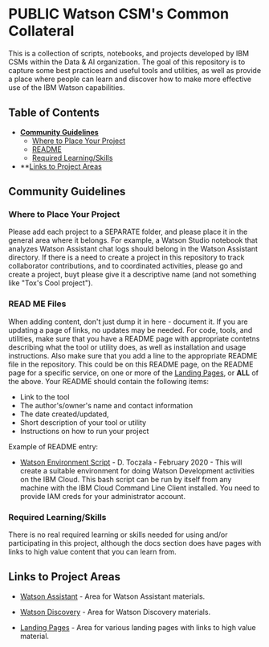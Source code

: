 # PUBLIC Watson CSM's Common Collateral

This is a collection of scripts, notebooks, and projects developed by IBM CSMs within the Data & AI organization. The goal of this repository is to capture some best practices and useful tools and utilities, as well as provide a place where people can learn and discover how to make more effective use of the IBM Watson capabilities.

## Table of Contents

- **[Community Guidelines](#community-guidelines)**
  - [Where to Place Your Project](#where-to-place-your-project)
  - [README](#read-me-files)
  - [Required Learning/Skills](#required-learningskills)
- **[Links to Project Areas](#links-to-project-areas)

## Community Guidelines

### Where to Place Your Project

Please add each project to a SEPARATE folder, and please place it in the general area where it belongs. For example, a Watson Studio notebook that analyzes Watson Assistant chat logs should belong in the Watson Assistant directory.
If there is a need to create a project in this repository to track collaborator contributions, and to coordinated activities, please go and create a project, buyt please give it a descriptive name (and not something like "Tox's Cool project").

### READ ME Files

When adding content, don't just dump it in here - document it.  If you are updating a page of links, no updates may be needed.  For code, tools, and utilities, make sure that you have a README page with appropriate contetns describing what the tool or utility does, as well as installation and usage instructions.  Also make sure that you add a line to the appropriate README file in the repository.  This could be on this README page, on the README page for a specific service, on one or more of the [Landing Pages](), or **ALL** of the above.
Your README should contain the following items:
- Link to the tool
- The author's/owner's name and contact information
- The date created/updated,
- Short description of your tool or utility
- Instructions on how to run your project

Example of README entry:
- [Watson Environment Script]() - D. Toczala - February 2020 - This will create a suitable environment for doing Watson Development activities on the IBM Cloud.  This bash script can be run by itself from any machine with the IBM Cloud Command Line Client installed.  You need to provide IAM creds for your administrator account.

### Required Learning/Skills

There is no real required learning or skills needed for using and/or participating in this project, although the docs section does have pages with links to high value content that you can learn from.

## Links to Project Areas

- [Watson Assistant](https://github.com/public-data-and-ai-csm/Public-DataAI-Assets/tree/master/WatsonAssistant) - Area for Watson Assistant materials.
- [Watson Discovery](https://github.com/public-data-and-ai-csm/Public-DataAI-Assets/tree/master/WatsonDiscovery) - Area for Watson Discovery materials.

- [Landing Pages](https://public-data-and-ai-csm.github.io/Public-DataAI-Assets/) - Area for various landing pages with links to high value material.
